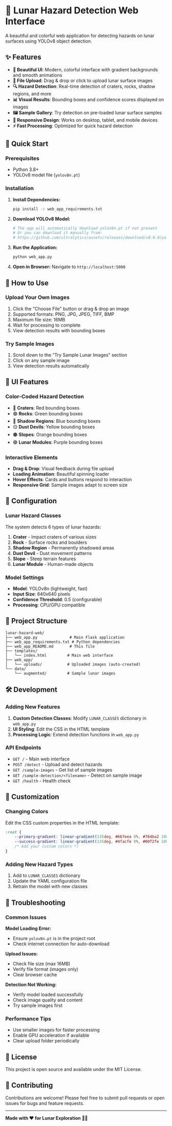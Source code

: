 # 🌙 Lunar Hazard Detection Web Interface

A beautiful and colorful web application for detecting hazards on lunar surfaces using YOLOv8 object detection.

## ✨ Features

- **🎨 Beautiful UI**: Modern, colorful interface with gradient backgrounds and smooth animations
- **📁 File Upload**: Drag & drop or click to upload lunar surface images
- **🔍 Hazard Detection**: Real-time detection of craters, rocks, shadow regions, and more
- **📊 Visual Results**: Bounding boxes and confidence scores displayed on images
- **🖼️ Sample Gallery**: Try detection on pre-loaded lunar surface samples
- **📱 Responsive Design**: Works on desktop, tablet, and mobile devices
- **⚡ Fast Processing**: Optimized for quick hazard detection

## 🚀 Quick Start

### Prerequisites
- Python 3.8+
- YOLOv8 model file (`yolov8n.pt`)

### Installation

1. **Install Dependencies:**
   ```bash
   pip install -r web_app_requirements.txt
   ```

2. **Download YOLOv8 Model:**
   ```bash
   # The app will automatically download yolov8n.pt if not present
   # Or you can download it manually from:
   # https://github.com/ultralytics/assets/releases/download/v0.0.0/yolov8n.pt
   ```

3. **Run the Application:**
   ```bash
   python web_app.py
   ```

4. **Open in Browser:**
   Navigate to `http://localhost:5000`

## 🎯 How to Use

### Upload Your Own Images
1. Click the "Choose File" button or drag & drop an image
2. Supported formats: PNG, JPG, JPEG, TIFF, BMP
3. Maximum file size: 16MB
4. Wait for processing to complete
5. View detection results with bounding boxes

### Try Sample Images
1. Scroll down to the "Try Sample Lunar Images" section
2. Click on any sample image
3. View detection results automatically

## 🎨 UI Features

### Color-Coded Hazard Detection
- 🔴 **Craters**: Red bounding boxes
- 🟢 **Rocks**: Green bounding boxes
- 🔵 **Shadow Regions**: Blue bounding boxes
- 🟡 **Dust Devils**: Yellow bounding boxes
- 🟠 **Slopes**: Orange bounding boxes
- 🟣 **Lunar Modules**: Purple bounding boxes

### Interactive Elements
- **Drag & Drop**: Visual feedback during file upload
- **Loading Animation**: Beautiful spinning loader
- **Hover Effects**: Cards and buttons respond to interaction
- **Responsive Grid**: Sample images adapt to screen size

## 🔧 Configuration

### Lunar Hazard Classes
The system detects 6 types of lunar hazards:
1. **Crater** - Impact craters of various sizes
2. **Rock** - Surface rocks and boulders
3. **Shadow Region** - Permanently shadowed areas
4. **Dust Devil** - Dust movement patterns
5. **Slope** - Steep terrain features
6. **Lunar Module** - Human-made objects

### Model Settings
- **Model**: YOLOv8n (lightweight, fast)
- **Input Size**: 640x640 pixels
- **Confidence Threshold**: 0.5 (configurable)
- **Processing**: CPU/GPU compatible

## 📁 Project Structure

```
lunar-hazard-web/
├── web_app.py              # Main Flask application
├── web_app_requirements.txt # Python dependencies
├── web_app_README.md       # This file
├── templates/
│   └── index.html         # Main web interface
├── web_app/
│   └── uploads/           # Uploaded images (auto-created)
└── data/
    └── augmented/         # Sample lunar images
```

## 🛠️ Development

### Adding New Features
1. **Custom Detection Classes**: Modify `LUNAR_CLASSES` dictionary in `web_app.py`
2. **UI Styling**: Edit the CSS in the HTML template
3. **Processing Logic**: Extend detection functions in `web_app.py`

### API Endpoints
- `GET /` - Main web interface
- `POST /detect` - Upload and detect hazards
- `GET /sample-images` - Get list of sample images
- `GET /sample-detection/<filename>` - Detect on sample image
- `GET /health` - Health check

## 🌟 Customization

### Changing Colors
Edit the CSS custom properties in the HTML template:
```css
:root {
    --primary-gradient: linear-gradient(135deg, #667eea 0%, #764ba2 100%);
    --success-gradient: linear-gradient(135deg, #4facfe 0%, #00f2fe 100%);
    /* Add your custom colors */
}
```

### Adding New Hazard Types
1. Add to `LUNAR_CLASSES` dictionary
2. Update the YAML configuration file
3. Retrain the model with new classes

## 🚨 Troubleshooting

### Common Issues

**Model Loading Error:**
- Ensure `yolov8n.pt` is in the project root
- Check internet connection for auto-download

**Upload Issues:**
- Check file size (max 16MB)
- Verify file format (images only)
- Clear browser cache

**Detection Not Working:**
- Verify model loaded successfully
- Check image quality and content
- Try sample images first

### Performance Tips
- Use smaller images for faster processing
- Enable GPU acceleration if available
- Clear upload folder periodically

## 📄 License

This project is open source and available under the MIT License.

## 🤝 Contributing

Contributions are welcome! Please feel free to submit pull requests or open issues for bugs and feature requests.

---

**Made with ❤️ for Lunar Exploration** 🚀🌙

